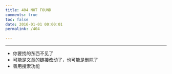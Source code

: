 ```yaml
---
title: 404 NOT FOUND
comments: true
toc: false
date: 2016-01-01 00:00:01
permalink: /404

---
```



***

 - 你要找的东西不见了
 - 可能是文章的链接改动了，也可能是删除了
 - 善用搜索功能
